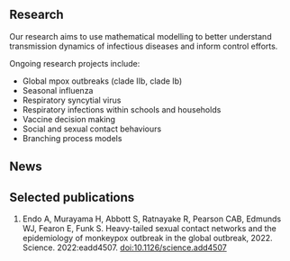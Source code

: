 ## Research
Our research aims to use mathematical modelling to better understand transmission dynamics of infectious diseases and inform control efforts.

Ongoing research projects include:
* Global mpox outbreaks (clade IIb, clade Ib)
* Seasonal influenza
* Respiratory syncytial virus
* Respiratory infections within schools and households
* Vaccine decision making
* Social and sexual contact behaviours
* Branching process models

## News

## Selected publications
1. Endo A, Murayama H, Abbott S, Ratnayake R, Pearson CAB, Edmunds WJ, Fearon E, Funk S. Heavy-tailed sexual contact networks and the epidemiology of monkeypox outbreak in the global outbreak, 2022. Science. 2022:eadd4507. [doi:10.1126/science.add4507](https://doi.org/10.1126/science.add4507)
